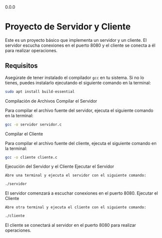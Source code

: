 0.0.0
# Proyecto de Servidor y Cliente

Este es un proyecto básico que implementa un servidor y un cliente. El servidor escucha conexiones en el puerto 8080 y el cliente se conecta a él para realizar operaciones.

## Requisitos

Asegúrate de tener instalado el compilador `gcc` en tu sistema. Si no lo tienes, puedes instalarlo ejecutando el siguiente comando en la terminal:
```bash
sudo apt install build-essential
```
Compilación de Archivos
Compilar el Servidor

Para compilar el archivo fuente del servidor, ejecuta el siguiente comando en la terminal:
```bash
gcc -o servidor servidor.c
```
Compilar el Cliente

Para compilar el archivo fuente del cliente, ejecuta el siguiente comando en la terminal:
```bash
gcc -o cliente cliente.c
```
Ejecución del Servidor y el Cliente
Ejecutar el Servidor

    Abre una terminal y ejecuta el servidor con el siguiente comando:
```bash
./servidor
```
El servidor comenzará a escuchar conexiones en el puerto 8080.
Ejecutar el Cliente

    Abre otra terminal y ejecuta el cliente con el siguiente comando:
```bash
./cliente
```
El cliente se conectará al servidor en el puerto 8080 para realizar operaciones.
